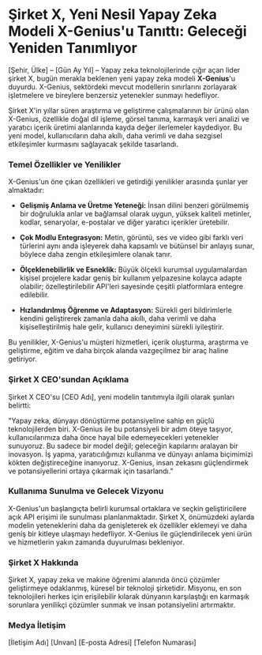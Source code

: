 # Şirket X, Yeni Nesil Yapay Zeka Modeli X-Genius'u Tanıttı: Geleceği Yeniden Tanımlıyor

[Şehir, Ülke] – [Gün Ay Yıl] – Yapay zeka teknolojilerinde çığır açan lider şirket X, bugün merakla beklenen yeni yapay zeka modeli **X-Genius**'u duyurdu. X-Genius, sektördeki mevcut modellerin sınırlarını zorlayarak işletmelere ve bireylere benzersiz yetenekler sunmayı hedefliyor.

Şirket X'in yıllar süren araştırma ve geliştirme çalışmalarının bir ürünü olan X-Genius, özellikle doğal dil işleme, görsel tanıma, karmaşık veri analizi ve yaratıcı içerik üretimi alanlarında kayda değer ilerlemeler kaydediyor. Bu yeni model, kullanıcıların daha akıllı, daha verimli ve daha sezgisel etkileşimler kurmasını sağlayacak şekilde tasarlandı.

### Temel Özellikler ve Yenilikler

X-Genius'un öne çıkan özellikleri ve getirdiği yenilikler arasında şunlar yer almaktadır:

*   **Gelişmiş Anlama ve Üretme Yeteneği:** İnsan dilini benzeri görülmemiş bir doğrulukla anlar ve bağlamsal olarak uygun, yüksek kaliteli metinler, kodlar, senaryolar, e-postalar ve diğer yaratıcı içerikler üretebilir.

*   **Çok Modlu Entegrasyon:** Metin, görüntü, ses ve video gibi farklı veri türlerini aynı anda işleyerek daha kapsamlı ve bütünsel bir anlayış sunar, böylece daha zengin etkileşimlere olanak tanır.

*   **Ölçeklenebilirlik ve Esneklik:** Büyük ölçekli kurumsal uygulamalardan kişisel projelere kadar geniş bir kullanım yelpazesine kolayca adapte olabilir; özelleştirilebilir API'leri sayesinde çeşitli platformlara entegre edilebilir.

*   **Hızlandırılmış Öğrenme ve Adaptasyon:** Sürekli geri bildirimlerle kendini geliştirerek zamanla daha akıllı, daha verimli ve daha kişiselleştirilmiş hale gelir, kullanıcı deneyimini sürekli iyileştirir.

Bu yenilikler, X-Genius'u müşteri hizmetleri, içerik oluşturma, araştırma ve geliştirme, eğitim ve daha birçok alanda vazgeçilmez bir araç haline getiriyor.

### Şirket X CEO'sundan Açıklama

Şirket X CEO'su [CEO Adı], yeni modelin tanıtımıyla ilgili olarak şunları belirtti:

"Yapay zeka, dünyayı dönüştürme potansiyeline sahip en güçlü teknolojilerden biri. X-Genius ile bu potansiyeli bir adım öteye taşıyor, kullanıcılarımıza daha önce hayal bile edemeyecekleri yetenekler sunuyoruz. Bu sadece bir model değil; geleceğin kapılarını aralayan bir inovasyon. İş yapma, yaratıcılığımızı kullanma ve dünyayı anlama biçimimizi kökten değiştireceğine inanıyoruz. X-Genius, insan zekasını güçlendirmek ve potansiyellerini ortaya çıkarmak için tasarlandı."

### Kullanıma Sunulma ve Gelecek Vizyonu

X-Genius'un başlangıçta belirli kurumsal ortaklara ve seçkin geliştiricilere açık API erişimi ile sunulması planlanmaktadır. Şirket X, önümüzdeki aylarda modelin yeteneklerini daha da genişleterek ek özellikler eklemeyi ve daha geniş bir kitleye ulaşmayı hedefliyor. X-Genius ile güçlendirilecek yeni ürün ve hizmetlerin yakın zamanda duyurulması bekleniyor.

### Şirket X Hakkında

Şirket X, yapay zeka ve makine öğrenimi alanında öncü çözümler geliştirmeye odaklanmış, küresel bir teknoloji şirketidir. Misyonu, en son teknolojileri herkes için erişilebilir kılarak dünyanın karşılaştığı en karmaşık sorunlara yenilikçi çözümler sunmak ve insan potansiyelini artırmaktır.

### Medya İletişim

[İletişim Adı]
[Unvan]
[E-posta Adresi]
[Telefon Numarası]
